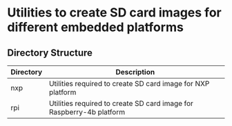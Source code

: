 # Utilities to create SD card images for different embedded platforms

## Directory Structure
| Directory | Description |
| --------- | ----------- |
| nxp | Utilities required to create SD card image for NXP platform |
| rpi | Utilities required to create SD card image for Raspberry-4b platform |